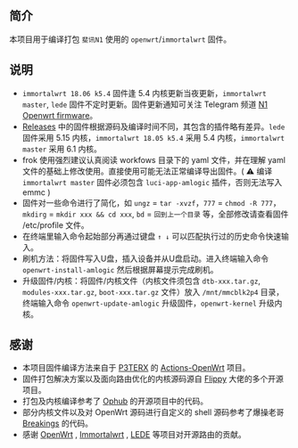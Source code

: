 ## 简介

本项目用于编译打包 `斐讯N1` 使用的 `openwrt`/`immortalwrt` 固件。

## 说明

- `immortalwrt 18.06 k5.4` 固件逢 5.4 内核更新当夜更新，`immortalwrt master`, `lede` 固件不定时更新。固件更新通知可关注 Telegram 频道 [N1 Openwrt firmware](https://t.me/zhenzhushan)。
- [Releases](https://github.com/ffuqiangg/build_openwrt/releases) 中的固件根据源码及编译时间不同，其包含的插件略有差异。`lede` 固件采用 5.15 内核，`immortalwrt 18.05 k5.4` 采用 5.4 内核，`immortalwrt master` 采用 6.1 内核。
- frok 使用强烈建议认真阅读 workfows 目录下的 yaml 文件，并在理解 yaml 文件的基础上修改使用。直接使用可能无法正常编译导出固件。( ⚠️ 编译 `immortalwrt master` 固件必须包含 `luci-app-amlogic` 插件，否则无法写入 emmc )
- 固件对一些命令进行了简化，如 `ungz` = `tar -xvzf`，`777` = `chmod -R 777`，`mkdirg` = `mkdir xxx && cd xxx`, `bd` = `回到上一个目录` 等，全部修改请查看固件 /etc/profile 文件。
- 在终端里输入命令起始部分再通过键盘 `↑ ↓` 可以匹配执行过的历史命令快速输入。
- 刷机方法：将固件写入U盘，插入设备并从U盘启动。进入终端输入命令 `openwrt-install-amlogic` 然后根据屏幕提示完成刷机。
- 升级固件/内核：将固件/内核文件（内核文件须包含 `dtb-xxx.tar.gz`, `modules-xxx.tar.gz`, `boot-xxx.tar.gz` 文件）放入 `/mnt/mmcblk2p4` 目录，终端输入命令 `openwrt-update-amlogic` 升级固件，`openwrt-kernel` 升级内核。

## 感谢

- 本项目固件编译方法来自于 [P3TERX](https://p3terx.com) 的 [Actions-OpenWrt](https://github.com/P3TERX/Actions-OpenWrt) 项目。
- 固件打包解决方案以及面向路由优化的内核源码源自 [Flippy](https://github.com/unifreq) 大佬的多个开源项目。
- 打包及内核编译参考了 [Ophub](https://github.com/ophub) 的开源项目中的代码。
- 部分内核文件以及对 OpenWrt 源码进行自定义的 shell 源码参考了爆操老哥 [Breakings](https://github.com/breakings) 的代码。
- 感谢 [OpenWrt](https://github.com/openwrt/openwrt) , [Immortalwrt](https://github.com/immortalwrt/immortalwrt) , [LEDE](https://github.com/coolsnowwolf/lede) 等项目对开源路由的贡献。
